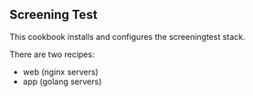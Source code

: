 Screening Test
--------------

This cookbook installs and configures the screeningtest stack.

There are two recipes:

 - web (nginx servers)
 - app (golang servers)
